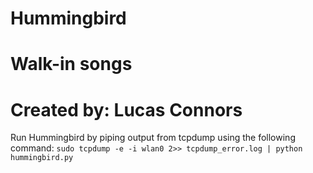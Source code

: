 # Hummingbird
# Walk-in songs
# Created by: Lucas Connors

Run Hummingbird by piping output from tcpdump using the following command:
`sudo tcpdump -e -i wlan0 2>> tcpdump_error.log | python hummingbird.py`